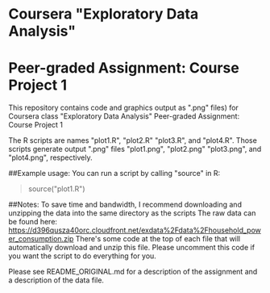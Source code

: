 # Coursera "Exploratory Data Analysis"
# Peer-graded Assignment: Course Project 1

This repository contains code and graphics output as ".png" files) for Coursera class
"Exploratory Data Analysis" Peer-graded Assignment: Course Project 1

The R scripts are names "plot1.R", "plot2.R" "plot3.R", and "plot4.R".
Those scripts generate output ".png" files "plot1.png", "plot2.png" "plot3.png", and "plot4.png", respectively.

##Example usage:
You can run a script by calling "source" in R:

> source("plot1.R")

##Notes:
To save time and bandwidth, I recommend downloading and unzipping the data into the same directory as the scripts
The raw data can be found here:
    https://d396qusza40orc.cloudfront.net/exdata%2Fdata%2Fhousehold_power_consumption.zip
There's some code at the top of each file that will automatically download and unzip this file. 
Please uncomment this code if you want the script to do everything for you.

Please see README_ORIGINAL.md for a description of the assignment and a description of the data file.
